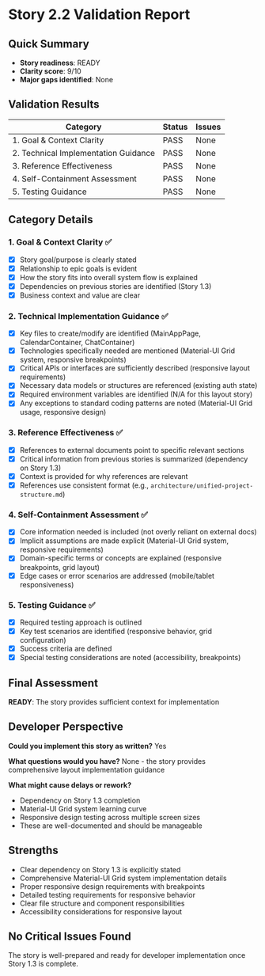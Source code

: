 # Story 2.2 Validation Report

## Quick Summary
- **Story readiness**: READY
- **Clarity score**: 9/10
- **Major gaps identified**: None

## Validation Results

| Category | Status | Issues |
|----------|--------|---------|
| 1. Goal & Context Clarity | PASS | None |
| 2. Technical Implementation Guidance | PASS | None |
| 3. Reference Effectiveness | PASS | None |
| 4. Self-Containment Assessment | PASS | None |
| 5. Testing Guidance | PASS | None |

## Category Details

### 1. Goal & Context Clarity ✅
- [x] Story goal/purpose is clearly stated
- [x] Relationship to epic goals is evident  
- [x] How the story fits into overall system flow is explained
- [x] Dependencies on previous stories are identified (Story 1.3)
- [x] Business context and value are clear

### 2. Technical Implementation Guidance ✅
- [x] Key files to create/modify are identified (MainAppPage, CalendarContainer, ChatContainer)
- [x] Technologies specifically needed are mentioned (Material-UI Grid system, responsive breakpoints)
- [x] Critical APIs or interfaces are sufficiently described (responsive layout requirements)
- [x] Necessary data models or structures are referenced (existing auth state)
- [x] Required environment variables are identified (N/A for this layout story)
- [x] Any exceptions to standard coding patterns are noted (Material-UI Grid usage, responsive design)

### 3. Reference Effectiveness ✅
- [x] References to external documents point to specific relevant sections
- [x] Critical information from previous stories is summarized (dependency on Story 1.3)
- [x] Context is provided for why references are relevant
- [x] References use consistent format (e.g., `architecture/unified-project-structure.md`)

### 4. Self-Containment Assessment ✅
- [x] Core information needed is included (not overly reliant on external docs)
- [x] Implicit assumptions are made explicit (Material-UI Grid system, responsive requirements)
- [x] Domain-specific terms or concepts are explained (responsive breakpoints, grid layout)
- [x] Edge cases or error scenarios are addressed (mobile/tablet responsiveness)

### 5. Testing Guidance ✅
- [x] Required testing approach is outlined
- [x] Key test scenarios are identified (responsive behavior, grid configuration)
- [x] Success criteria are defined
- [x] Special testing considerations are noted (accessibility, breakpoints)

## Final Assessment
**READY**: The story provides sufficient context for implementation

## Developer Perspective
**Could you implement this story as written?** Yes

**What questions would you have?** None - the story provides comprehensive layout implementation guidance

**What might cause delays or rework?** 
- Dependency on Story 1.3 completion
- Material-UI Grid system learning curve
- Responsive design testing across multiple screen sizes
- These are well-documented and should be manageable

## Strengths
- Clear dependency on Story 1.3 is explicitly stated
- Comprehensive Material-UI Grid system implementation details
- Proper responsive design requirements with breakpoints
- Detailed testing requirements for responsive behavior
- Clear file structure and component responsibilities
- Accessibility considerations for responsive layout

## No Critical Issues Found
The story is well-prepared and ready for developer implementation once Story 1.3 is complete.